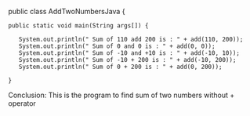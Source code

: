 public class AddTwoNumbersJava {
  
    public static void main(String args[]) {
      
       System.out.println(" Sum of 110 add 200 is : " + add(110, 200));
       System.out.println(" Sum of 0 and 0 is : " + add(0, 0));
       System.out.println(" Sum of -10 and +10 is : " + add(-10, 10));
       System.out.println(" Sum of -10 + 200 is : " + add(-10, 200));
       System.out.println(" Sum of 0 + 200 is : " + add(0, 200));
     
    }

Conclusion: This is the program to find sum of two numbers without + operator 

